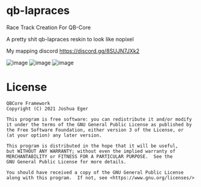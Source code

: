 # qb-lapraces
Race Track Creation For QB-Core

A pretty shit qb-lapraces reskin to look like nopixel

My mapping discord https://discord.gg/8SUJN7JXk2

![image](https://user-images.githubusercontent.com/66903577/182965603-bad89c6e-0bc8-4089-aa92-462c302af11d.png)
![image](https://user-images.githubusercontent.com/66903577/182965638-0023c4af-a53a-471d-b27b-5e87187c746e.png)
![image](https://user-images.githubusercontent.com/66903577/182965674-1caea01a-e45a-4816-b97b-0833e6ae7a5c.png)


# License

    QBCore Framework
    Copyright (C) 2021 Joshua Eger

    This program is free software: you can redistribute it and/or modify
    it under the terms of the GNU General Public License as published by
    the Free Software Foundation, either version 3 of the License, or
    (at your option) any later version.

    This program is distributed in the hope that it will be useful,
    but WITHOUT ANY WARRANTY; without even the implied warranty of
    MERCHANTABILITY or FITNESS FOR A PARTICULAR PURPOSE.  See the
    GNU General Public License for more details.

    You should have received a copy of the GNU General Public License
    along with this program.  If not, see <https://www.gnu.org/licenses/>
